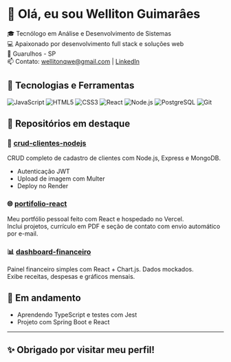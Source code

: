 # 👋 Olá, eu sou Welliton Guimarâes

🎓 Tecnólogo em Análise e Desenvolvimento de Sistemas  
💻 Apaixonado por desenvolvimento full stack e soluções web  
📍 Guarulhos - SP  
📫 Contato: wellitonqwe@gmail.com | [LinkedIn](linkedin.com/in/welliton-guimarães-912930353)

## 🚀 Tecnologias e Ferramentas
![JavaScript](https://img.shields.io/badge/-JavaScript-F7DF1E?style=flat&logo=javascript&logoColor=black)
![HTML5](https://img.shields.io/badge/-HTML5-E34F26?style=flat&logo=html5&logoColor=white)
![CSS3](https://img.shields.io/badge/-CSS3-1572B6?style=flat&logo=css3)
![React](https://img.shields.io/badge/-React-61DAFB?style=flat&logo=react)
![Node.js](https://img.shields.io/badge/-Node.js-339933?style=flat&logo=node.js&logoColor=white)
![PostgreSQL](https://img.shields.io/badge/-PostgreSQL-336791?style=flat&logo=postgresql)
![Git](https://img.shields.io/badge/-Git-F05032?style=flat&logo=git&logoColor=white)

## 📂 Repositórios em destaque

### 📘 [crud-clientes-nodejs](https://github.com/joaosilva-dev/crud-clientes-nodejs)
CRUD completo de cadastro de clientes com Node.js, Express e MongoDB.
- Autenticação JWT
- Upload de imagem com Multer
- Deploy no Render

### 🌐 [portifolio-react](https://github.com/joaosilva-dev/portifolio-react)
Meu portfólio pessoal feito com React e hospedado no Vercel.  
Inclui projetos, currículo em PDF e seção de contato com envio automático por e-mail.

### 📊 [dashboard-financeiro](https://github.com/joaosilva-dev/dashboard-financeiro)
Painel financeiro simples com React + Chart.js. Dados mockados.  
Exibe receitas, despesas e gráficos mensais.

## 🎯 Em andamento
- Aprendendo TypeScript e testes com Jest
- Projeto com Spring Boot e React

---

## ✨ Obrigado por visitar meu perfil!
